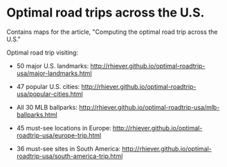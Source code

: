 # Optimal road trips across the U.S.

Contains maps for the article, "Computing the optimal road trip across the U.S."

Optimal road trip visiting:

* 50 major U.S. landmarks: http://rhiever.github.io/optimal-roadtrip-usa/major-landmarks.html

* 47 popular U.S. cities: http://rhiever.github.io/optimal-roadtrip-usa/popular-cities.html

* All 30 MLB ballparks: http://rhiever.github.io/optimal-roadtrip-usa/mlb-ballparks.html

* 45 must-see locations in Europe: http://rhiever.github.io/optimal-roadtrip-usa/europe-trip.html

* 36 must-see sites in South America: http://rhiever.github.io/optimal-roadtrip-usa/south-america-trip.html
